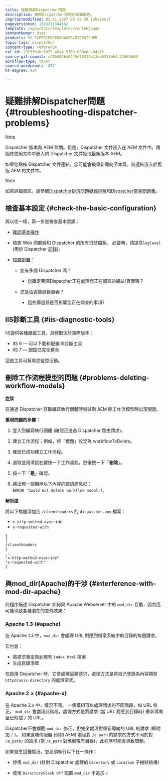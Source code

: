 ```yaml
---
title: 疑難排解Dispatcher問題
description: 瞭解Dispatcher問題的疑難解答。
cmgrlastmodified: 01.11.2007 08 22 29 [aheimoz]
pageversionid: 1193211344162
template: /apps/docs/templates/contentpage
contentOwner: User
products: SG_EXPERIENCEMANAGER/DISPATCHER
topic-tags: dispatcher
content-type: reference
exl-id: 29f338ab-5d25-48a4-9309-058e0cc94cff
source-git-commit: c41b4026a64f9c90318e12de5397eb4c116056d9
workflow-type: tm+mt
source-wordcount: '472'
ht-degree: 93%

---
```


# 疑難排解Dispatcher問題 {#troubleshooting-dispatcher-problems}

>[!NOTE]
>
>Dispatcher 版本與 AEM 無關。但是，Dispatcher 文件嵌入在 AEM 文件中。請始終使用文件中嵌入的 Dispatcher 文件獲取最新版本 AEM。
>
>如果您點按 Dispatcher 文件連結，您可能會被重新導向至本頁。該連結嵌入於舊版 AEM 的文件中。

>[!NOTE]
>
>如需詳細資訊，請參閱<!-- URL is 404[Dispatcher Knowledge Base](https://helpx.adobe.com/experience-manager/kb/index/dispatcher.html), -->[Dispatcher排清問題疑難排解](https://experienceleague.adobe.com/search.html?lang=zh-Hant#q=troubleshooting%20dispatcher%20flushing%20issues&sort=relevancy&f:el_product=[Experience%20Manager])和[Dispatcher常見問題集](dispatcher-faq.md)。

## 檢查基本設定 {#check-the-basic-configuration}

與以往一樣，第一步是檢查基本資訊：

* [確認基本操作](/help/using/dispatcher-configuration.md#confirming-basic-operation)
* 檢查 Web 伺服器和 Dispatcher 的所有日誌檔案。 必要時，請提高`loglevel` (用於 Dispatcher [記錄](/help/using/dispatcher-configuration.md#logging))。

* [檢查配置](/help/using/dispatcher-configuration.md)：

   * 您有多個 Dispatcher 嗎？

      * 您確定哪個Dispatcher正在處理您正在調查的網站/頁面嗎？

   * 您是否實施過篩選器？

      * 這些篩選器是否影響您正在調查的事項?

## IIS診斷工具 {#iis-diagnostic-tools}

IIS提供各種跟蹤工具，具體取決於實際版本：

* IIS 6 — 可以下載和配置IIS診斷工具
* IIS 7 — 跟蹤已完全整合

這些工具可幫助您監控活動。

<!-- Both URLs in this topic 404! >
## IIS and 404 Not Found {#iis-and-not-found}

When using IIS, you might experience `404 Not Found` being returned in various scenarios. If so, see the following Knowledge Base articles.

* [IIS 6/7: POST method returns 404](https://helpx.adobe.com/experience-manager/kb/IIS6IsapiFilters.html)
* [IIS 6: Requests to URLs that contain the base path `/bin` return a `404 Not Found`](https://helpx.adobe.com/experience-manager/kb/RequestsToBinDirectoryFailInIIS6.html)

Also check that the Dispatcher cache root and the IIS document root are set to the same directory. -->

## 刪除工作流程模型的問題 {#problems-deleting-workflow-models}

**症狀**

在通過 Dispatcher 存取編寫執行個體時嘗試刪 AEM 除工作流模型時出現問題。

**重現問題的步驟：**

1. 登入到編寫執行個體 (確認正透過 Dispatcher 路由請求)。
1. 建立工作流程；例如，將「標題」設定為 workflowToDelete。
1. 確認已成功建立工作流程。
1. 選取並用滑鼠右鍵按一下工作流程，然後按一下「**刪除**」。

1. 按一下「**是**」確認。
1. 將出現一個顯示以下內容的錯誤訊息框：\
   `ERROR 'Could not delete workflow model!!`。

**解析度**

將以下標題添加到 `/clientheaders` 的 `dispatcher.any` 檔案：

* `x-http-method-override`
* `x-requested-with`

```
{  
{  
/clientheaders  
{  
...  
"x-http-method-override"  
"x-requested-with"  
}
```

## 與mod_dir(Apache)的干涉 {#interference-with-mod-dir-apache}

此程序描述 Dispatcher 如何與 Apache Webserver 中的 `mod_dir` 互動，因為這可能導致各種潛在的意外效果：

### Apache 1.3 {#apache}

在 Apache 1.3 中，`mod_dir` 會處理 URL 對應到檔案系統中的目錄的每個請求。

它也會：

* 將請求重定向到現有 `index.html` 檔案
* 生成目錄清單

在啟用 Dispatcher 時，它會處理這類請求，處理方式是將自己登錄為內容類型 `httpd/unix-directory` 的處理常式。

### Apache 2.x {#apache-x}

在 Apache 2.x 中，情況不同。 一個模組可以處理請求的不同階段，如 URL 修正。 `mod_dir` 會處理此階段，處理方式是將請求 (當 URL 對應到目錄時) 重新導向至已附加 `/` 的 URL。

Dispatcher不會攔截 `mod_dir` 修正，但完全處理對重新導向的 URL 的請求 (即附加 `/` )。 如果遠端伺服器 (例如 AEM) 處理對 `/a_path` 的請求的方式不同於對 `/a_path/` 的請求 (當 `/a_path` 對應到現有目錄)，此程序可能會導致問題。

如果發生這種情況，您必須執行以下任一操作：

* 停用 `mod_dir` (針對 Dispatcher 處理的 `Directory` 或 `Location` 子樹狀結構)

* 使用 `DirectorySlash Off` 配置 `mod_dir` 不追加 `/`
